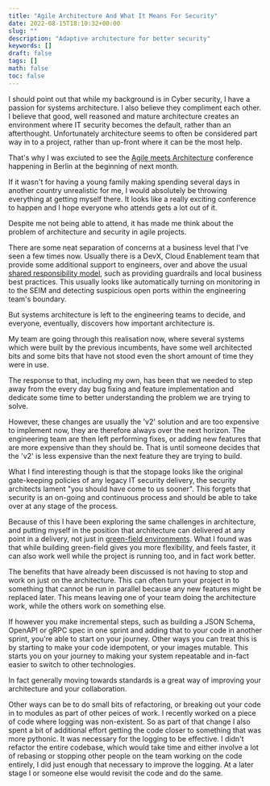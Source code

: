 ```yaml
---
title: "Agile Architecture And What It Means For Security"
date: 2022-08-15T18:10:32+00:00
slug: ""
description: "Adaptive architecture for better security"
keywords: []
draft: false
tags: []
math: false
toc: false
---
```


I should point out that while my background is in Cyber security, I have a passion for systems architecture. I also believe they compliment each other. I believe that good, well reasoned and mature architecture creates an environment where IT security becomes the default, rather than an afterthought. Unfortunately architecture seems to often be considered part way in to a project, rather than up-front where it can be the most help.

That's why I was exciuted to see the [Agile meets Architecture](https://www.agile-meets-architecture.com/) conference happening in Berlin at the beginning of next month.

If it wasn't for having a young family making spending several days in another country unrealistic for me, I would absolutely be throwing everything at getting myself there. It looks like a really exciting conference to happen and I hope everyone who attends gets a lot out of it.

Despite me not being able to attend, it has made me think about the problem of architecture and security in agile projects.

There are some neat separation of concerns at a business level that I've seen a few times now. Usually there is a DevX, Cloud Enablement team that provide some additional support to engineers, over and above the usual [shared responsibility model](https://aws.amazon.com/compliance/shared-responsibility-model/), such as providing guardrails and local business best practices. This usually looks like automatically turning on monitoring in to the SEIM and detecting suspicious open ports within the engineering team's boundary.

But systems architecture is left to the engineering teams to decide, and everyone, eventually, discovers how important architecture is.

My team are going through this realisation now, where several systems which were built by the previous incumbents, have some well architected bits and some bits that have not stood even the short amount of time they were in use.

The response to that, including my own, has been that we needed to step away from the every day bug fixing and feature implementation and dedicate some time to better understanding the problem we are trying to solve.

However, these changes are usually the 'v2' solution and are too expensive to implement now, they are therefore always over the next horizon. The engineering team are then left performing fixes, or adding new features that are more expensive than they should be. That is until someone decides that the 'v2' is less expensive than the next feature they are trying to build.

What I find interesting though is that the stopage looks like the original gate-keeping policies of any legacy IT security delivery, the security architects lament "you should have come to us sooner". This forgets that security is an on-going and continuous process and should be able to take over at any stage of the process.

Because of this I have been exploring the same challenges in architecture, and putting myself in the position that architecture can delivered at any point in a delivery, not just in [green-field environments](https://matt.copperwaite.net/blog/green-brown-teams/). What I found was that while building green-field gives you more flexibility, and feels faster, it can also work well while the project is running too, and in fact work better.

The benefits that have already been discussed is not having to stop and work on just on the architecture. This can often turn your project in to something that cannot be run in parallel because any new features might be replaced later. This means leaving one of your team doing the architecture work, while the others work on something else.

If however you make incremental steps, such as building a JSON Schema, OpenAPI or gRPC spec in one sprint and adding that to your code in another sprint, you're able to start on your journey. Other ways you can treat this is by starting to make your code idempotent, or your images mutable. This starts you on your journey to making your system repeatable and in-fact easier to switch to other technologies.

In fact generally moving towards standards is a great way of improving your architecture and your collaboration.

Other ways can be to do small bits of refactoring, or breaking out your code in to modules as part of other peices of work. I recently worked on a piece of code where logging was non-existent. So as part of that change I also spent a bit of additional effort getting the code closer to something that was more pythonic. It was necessary for the logging to be effective. I didn't refactor the entire codebase, which would take time and either involve a lot of rebasing or stopping other people on the team working on the code entirely, I did just enough that necessary to improve the logging. At a later stage I or someone else would revisit the code and do the same.
